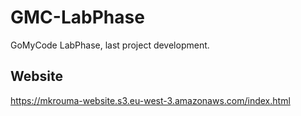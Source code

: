 # GMC-LabPhase
GoMyCode LabPhase, last project development.


## Website
https://mkrouma-website.s3.eu-west-3.amazonaws.com/index.html